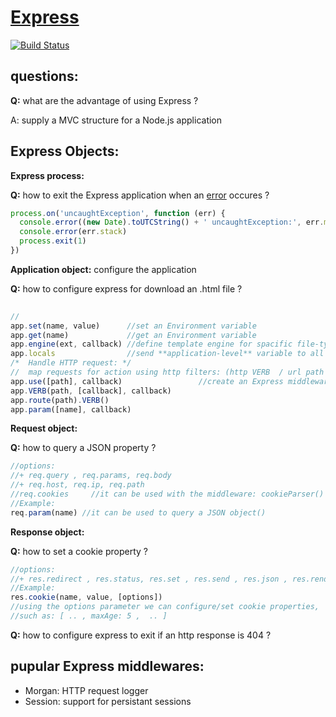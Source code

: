 [Express](http://expressjs.com/)
=====
[![Build Status](https://travis-ci.org/strongloop/express.svg?branch=master)](https://travis-ci.org/strongloop/express)

questions:
----
**Q:** what are the advantage of using Express ?

A: supply a MVC structure for a Node.js application




Express Objects:
-----
**Express process:**

**Q:** how to exit the Express application when an [error](http://expressjs.com/2x/guide.html#error-handling) occures ?

```javascript
process.on('uncaughtException', function (err) {
  console.error((new Date).toUTCString() + ' uncaughtException:', err.message)
  console.error(err.stack)
  process.exit(1)
})
```

**Application object:** configure the application

**Q:** how to configure express for download an .html file ?  

```javascript
 
//
app.set(name, value)      //set an Environment variable
app.get(name)             //get an Environment variable
app.engine(ext, callback) //define template engine for spacific file-type rendering 
app.locals                //send **application-level** variable to all rendered templates
/*  Handle HTTP request: */
//  map requests for action using http filters: (http VERB  / url path / url parameters)
app.use([path], callback)                 //create an Express middleware
app.VERB(path, [callback], callback)      
app.route(path).VERB()                    
app.param([name], callback)               
```

**Request object:** 

**Q:** how to query a JSON property ? 

```javascript
//options:
//+ req.query , req.params, req.body 
//+ req.host, req.ip, req.path
//req.cookies     //it can be used with the middleware: cookieParser() to retrieve cookies sent by a user-agent
//Example:
req.param(name) //it can be used to query a JSON object()

```


**Response object:** 

**Q:** how to set a cookie property ? 

```javascript
//options:
//+ res.redirect , res.status, res.set , res.send , res.json , res.render
//Example:
res.cookie(name, value, [options]) 
//using the options parameter we can configure/set cookie properties,
//such as: [ .. , maxAge: 5 ,  .. ] 
```

**Q:** how to configure express to exit if an http response is 404 ?



pupular Express middlewares:
----
- Morgan: HTTP request logger 
- Session: support for persistant sessions

